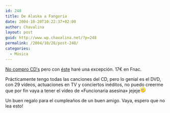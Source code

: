 ```yaml
---
id: 248
title: De Alaska a Fangoria
date: 2004-10-28T10:22:37+02:00
author: Chavalina
layout: post
guid: http://www.wp.chavalina.net/?p=248
permalink: /2004/10/28/post-248/
categories:
  - Música
---
```

<a href="http://www.chavalina.net/archivos.php?patron=sgae&buscar=buscar#listado" target="_blank">No compro CD&prime;s</a> pero con <a href="http://www.lahiguera.net/musicalia/artistas/fangoria/disco/1669/" target="_blank">éste</a> haré una excepción. 17€ en Fnac.

Prácticamente tengo todas las canciones del CD, pero lo genial es el DVD, con 29 vídeos, actuaciones en TV y conciertos inéditos, no puedo creerme que por fin vaya a tener el vídeo de «Funcionaria asesina» jejeje![emo](/imagenes/emoticonos/guino.gif) 

Un buen regalo para el cumpleaños de un buen amigo. Vaya, espero que no lea esto!